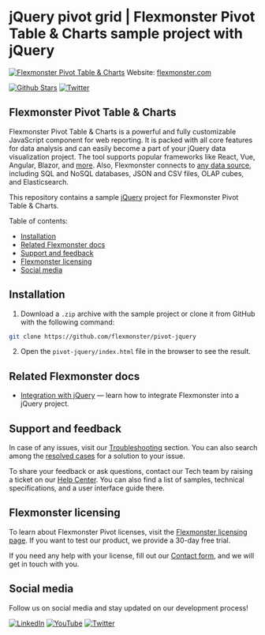 # jQuery pivot grid | Flexmonster Pivot Table & Charts sample project with jQuery
[![Flexmonster Pivot Table & Charts](https://cdn.flexmonster.com/readmes/jquery.webp)](https://www.flexmonster.com?r=sample_jqry)
Website: [flexmonster.com](https://www.flexmonster.com?r=sample_jqry)

[![Github Stars](https://img.shields.io/github/stars/flexmonster?style=social)](https://github.com/flexmonster) [![Twitter](https://img.shields.io/twitter/follow/Flexmonster?style=social)](https://twitter.com/Flexmonster)
 
## Flexmonster Pivot Table & Charts

Flexmonster Pivot Table & Charts is a powerful and fully customizable JavaScript component for web reporting. It is packed with all core features for data analysis and can easily become a part of your jQuery data visualization project. The tool supports popular frameworks like React, Vue, Angular, Blazor, and [more](https://www.flexmonster.com/doc/available-tutorials-integration?r=sample_jqry). Also, Flexmonster connects to [any data source](https://www.flexmonster.com/doc/supported-data-sources?r=sample_jqry), including SQL and NoSQL databases, JSON and CSV files, OLAP cubes, and Elasticsearch. 

This repository contains a sample [jQuery](https://jquery.com/) project for Flexmonster Pivot Table & Charts.

Table of contents:

* [Installation](#installation)
* [Related Flexmonster docs](#related-flexmonster-docs)
* [Support and feedback](#support-and-feedback)
* [Flexmonster licensing](#flexmonster-licensing)
* [Social media](#social-media)

## Installation

1. Download a `.zip` archive with the sample project or clone it from GitHub with the following command:

```bash
git clone https://github.com/flexmonster/pivot-jquery
```

2. Open the `pivot-jquery/index.html` file in the browser to see the result.


## Related Flexmonster docs

- [Integration with jQuery](https://www.flexmonster.com/doc/integration-with-jquery?r=sample_jqry) — learn how to integrate Flexmonster into a jQuery project.
  
## Support and feedback

In case of any issues, visit our [Troubleshooting](https://www.flexmonster.com/doc/typical-errors?r=sample_jqry) section. You can also search among the [resolved cases](https://www.flexmonster.com/technical-support?r=sample_jqry) for a solution to your issue.

To share your feedback or ask questions, contact our Tech team by raising a ticket on our [Help Center](https://www.flexmonster.com/help-center?r=sample_jqry). You can also find a list of samples, technical specifications, and a user interface guide there.

## Flexmonster licensing

To learn about Flexmonster Pivot licenses, visit the [Flexmonster licensing page](https://www.flexmonster.com/pivot-table-editions-and-pricing?r=sample_jqry). 
If you want to test our product, we provide a 30-day free trial.

If you need any help with your license, fill out our [Contact form](https://www.flexmonster.com/contact-our-team?r=sample_sample_jqry), and we will get in touch with you.

## Social media

Follow us on social media and stay updated on our development process!

[![LinkedIn](https://img.shields.io/badge/LinkedIn-blue?style=for-the-badge&logo=linkedin&logoColor=white)](https://linkedin.com/company/flexmonster) [![YouTube](https://img.shields.io/badge/YouTube-red?style=for-the-badge&logo=youtube&logoColor=white)](https://youtube.com/user/FlexMonsterPivot) [![Twitter](https://img.shields.io/badge/Twitter-blue?style=for-the-badge&logo=twitter&logoColor=white)](https://twitter.com/flexmonster)
